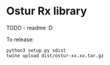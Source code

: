 # Ostur Rx library

TODO - readme :D

To release:
```
python3 setup.py sdist
twine upload dist/ostur-xx.xx.tar.gz
```
